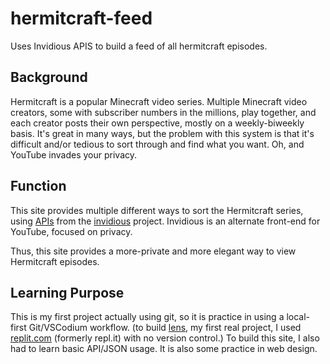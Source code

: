 # hermitcraft-feed
Uses Invidious APIS to build a feed of all hermitcraft episodes.

## Background
Hermitcraft is a popular Minecraft video series. Multiple Minecraft video creators, some with subscriber numbers in the millions, play together, and each creator posts their own perspective, mostly on a weekly-biweekly basis. It's great in many ways, but the problem with this system is that it's difficult and/or tedious to sort through and find what you want. Oh, and YouTube invades your privacy. 

## Function
This site provides multiple different ways to sort the Hermitcraft series, using [APIs](https://docs.invidious.io/API.md) from the [invidious](https://github.com/iv-org/invidious) project. Invidious is an alternate front-end for YouTube, focused on privacy. 

Thus, this site provides a more-private and more elegant way to view Hermitcraft episodes.

## Learning Purpose
This is my first project actually using git, so it is practice in using a local-first Git/VSCodium workflow. (to build [lens](https://github.com/logan-graves/lens/), my first real project, I used [replit.com](https://replit.com) (formerly repl.it) with no version control.)
To build this site, I also had to learn basic API/JSON usage. 
It is also some practice in web design. 
